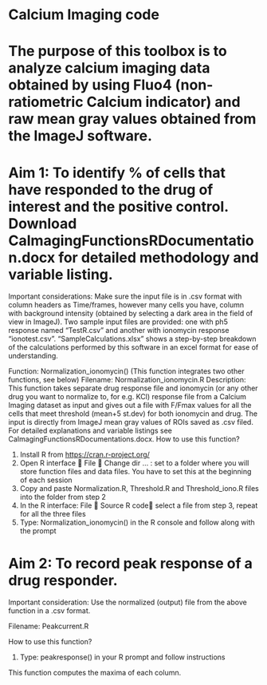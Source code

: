 # Calcium Imaging code
# The purpose of this toolbox is to analyze calcium imaging data obtained by using Fluo4 (non-ratiometric Calcium indicator) and raw mean gray values obtained from the ImageJ software.

# Aim 1: To identify % of cells that have responded to the drug of interest and the positive control. Download CaImagingFunctionsRDocumentation.docx for detailed methodology and variable listing. 

Important considerations:
Make sure the input file is in .csv format with column headers as Time/frames, however many cells you have, column with background intensity (obtained by selecting a dark area in the field of view in ImageJ). 
Two sample input files are provided: one with ph5 response named “TestR.csv” and another with ionomycin response “ionotest.csv”.
“SampleCalculations.xlsx” shows a step-by-step breakdown of the calculations performed by this software in an excel format for ease of understanding.


Function: Normalization_ionomycin() (This function integrates two other functions, see below)
Filename: Normalization_ionomycin.R
Description: This function takes separate drug response file and ionomycin (or any other drug you want to normalize to, for e.g. KCl) response file from a Calcium Imaging dataset as input and gives out a file with F/Fmax values for all the cells that meet threshold (mean+5 st.dev) for both ionomycin and drug. The input is directly from ImageJ mean gray values of ROIs saved as .csv filed.  For detailed explanations and variable listings see CaImagingFunctionsRDocumentations.docx.
How to use this function?
1.	Install R from https://cran.r-project.org/
2.	Open R interface  File  Change dir … : set to a folder where you will store function files and data files. You have to set this at the beginning of each session
3.	Copy and paste Normalization.R, Threshold.R and Threshold_iono.R files into the folder from step 2
4.	In the R interface: File  Source R code select a file from step 3, repeat for all the three files
5.	Type: Normalization_ionomycin() in the R console and follow along with the prompt

  
# Aim 2: To record peak response of a drug responder. 

Important consideration: Use the normalized (output) file from the above function in a .csv format. 

Filename: Peakcurrent.R

How to use this function?

1) Type: peakresponse() in your R prompt and follow instructions

This function computes the maxima of each column.

